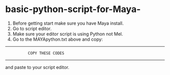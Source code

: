 # basic-python-script-for-Maya-
1. Before getting start make sure you have Maya install.
2. Go to script editor.
3. Make sure your editor script is using Python not Mel.
4. Go to the MAYApython.txt above and copy:
--------------------------------------------

              COPY THESE CODES

--------------------------------------------
and paste to your script editor.
